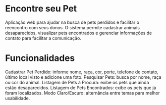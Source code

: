 # Encontre seu Pet

Aplicação web para ajudar na busca de pets perdidos e facilitar o reencontro com seus donos.
O sistema permite cadastrar animais desaparecidos, visualizar pets encontrados e gerenciar informações de contato para facilitar a comunicação.

# Funcionalidades

Cadastrar Pet Perdido: informe nome, raça, cor, porte, telefone de contato, último local visto e adicione uma foto.
Pesquisar Pets: busca por nome, raça ou cor do animal.
Listagem de Pets à Procura: exibe os pets que ainda estão desaparecidos.
Listagem de Pets Encontrados: exibe os pets que já foram localizados.
Modo Claro/Escuro: alternância entre temas para melhor usabilidade.

